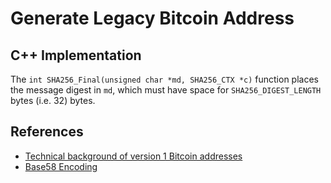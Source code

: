 Generate Legacy Bitcoin Address
===============================

C++ Implementation
------------------
The `int SHA256_Final(unsigned char *md, SHA256_CTX *c)` function places the message digest in `md`, which must have space for `SHA256_DIGEST_LENGTH` bytes (i.e. 32) bytes.

References
----------
* [Technical background of version 1 Bitcoin addresses][1]
* [Base58 Encoding][2]

[1]: https://en.bitcoin.it/wiki/Technical_background_of_version_1_Bitcoin_addresses
[2]: https://en.bitcoin.it/wiki/Base58Check_encoding
